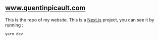 ## www.quentinpicault.com

This is the repo of my website. This is a [Next.js](https://nextjs.org/) project, you can see it by running :

```
yarn dev
```
